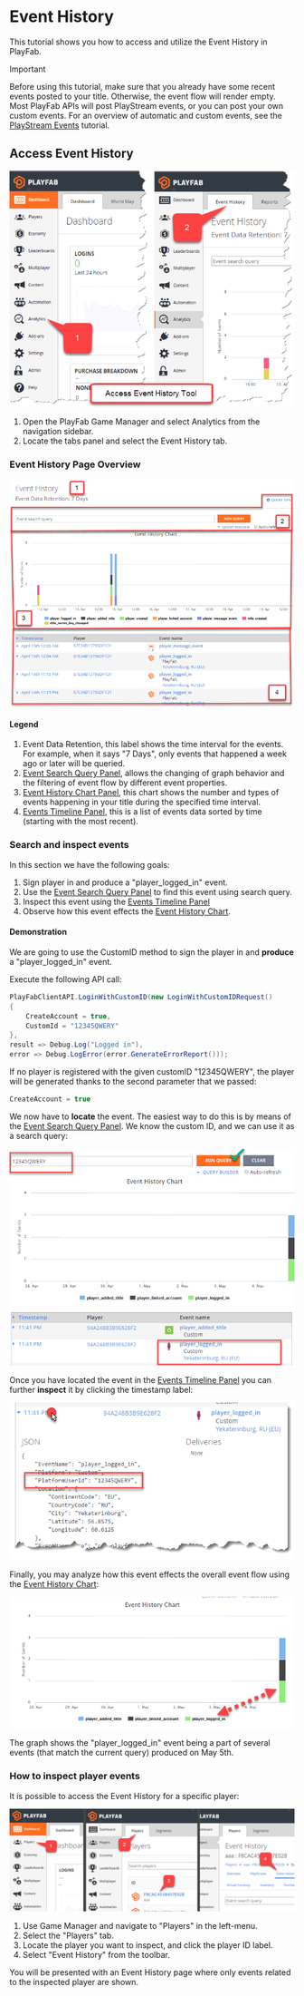 # Event History

This tutorial shows you how to access and utilize the Event History in PlayFab.

> [!IMPORTANT]
> Before using this tutorial, make sure that you already have some recent events posted to your title. Otherwise, the event flow will render empty. Most PlayFab APIs will post PlayStream events, or you can post your own custom events. For an overview of automatic and custom events, see the [PlayStream Events](playstream-events.md) tutorial.

## Access Event History

![Game Manager - Access Event History](media/tutorials/game-manager-access-event-history.png)  

1. Open the PlayFab Game Manager and select Analytics from the navigation sidebar.
2. Locate the tabs panel and select the Event History tab.

### Event History Page Overview

![Game Manager - Event History Page Overview](media/tutorials/game-manager-event-history-page-overview.png)  

#### Legend

1. Event Data Retention, this label shows the time interval for the events. For example, when it says "7 Days", only events that happened a week ago or later will be queried.
2. [Event Search Query Panel](https://api.playfab.com/docs/tutorials/landing-analytics/event-history/event-search), allows the changing of graph behavior and the filtering of event flow by different event properties.
3. [Event History Chart Panel](https://api.playfab.com/docs/tutorials/landing-analytics/event-history/real-time-analytics-event-history-chart-panel), this chart shows the number and types of events happening in your title during the specified time interval.
4. [Events Timeline Panel](https://api.playfab.com/docs/tutorials/landing-analytics/event-history/timeline), this is a list of events data sorted by time (starting with the most recent).

### Search and inspect events

In this section we have the following goals:

1. Sign player in and produce a "player_logged_in" event.
2. Use the [Event Search Query Panel](https://api.playfab.com/docs/tutorials/landing-analytics/event-history/event-search) to find this event using search query.
3. Inspect this event using the [Events Timeline Panel](https://api.playfab.com/docs/tutorials/landing-analytics/event-history/timeline)
4. Observe how this event effects the [Event History Chart](https://api.playfab.com/docs/tutorials/landing-analytics/event-history/real-time-analytics-event-history-chart-panel).

#### Demonstration

We are going to use the CustomID method to sign the player in and **produce** a "player_logged_in" event. 

Execute the following API call:

```csharp
PlayFabClientAPI.LoginWithCustomID(new LoginWithCustomIDRequest()
{
    CreateAccount = true,
    CustomId = "12345QWERY"
}, 
result => Debug.Log("Logged in"), 
error => Debug.LogError(error.GenerateErrorReport()));
```

If no player is registered with the given customID "12345QWERY", the player will be generated thanks to the second parameter that we passed: 

```csharp
CreateAccount = true
```

We now have to **locate** the event. The easiest way to do this is by means of the [Event Search Query Panel](https://api.playfab.com/docs/tutorials/landing-analytics/event-history/event-search). We know the custom ID, and we can use it as a search query:

![Game Manager - Event History Chart - Search Query](media/tutorials/game-manager-event-history-chart-search-query.png)  

Once you have located the event in the [Events Timeline Panel](https://api.playfab.com/docs/tutorials/landing-analytics/event-history/timeline) you can further **inspect** it by clicking the timestamp label:

![Game Manager - Event History - Timestamp](media/tutorials/game-manager-event-history-timestamp.png)  

Finally, you may analyze how this event effects the overall event flow using the [Event History Chart](https://api.playfab.com/docs/tutorials/landing-analytics/event-history/real-time-analytics-event-history-chart-panel):

![Game Manager - Event History Chart - Event graph](media/tutorials/game-manager-event-history-event-graph.png)  

The graph shows the "player_logged_in" event being a part of several events (that match the current query) produced on May 5th.

### How to inspect player events

It is possible to access the Event History for a specific player:

![Game Manager - Inspect a Player Event](media/tutorials/game-manager-inspect-player-event.png)  

1. Use Game Manager and navigate to "Players" in the left-menu.
2. Select the "Players" tab.
3. Locate the player you want to inspect, and click the player ID label.
4. Select "Event History" from the toolbar.

You will be presented with an Event History page where only events related to the inspected player are shown.

